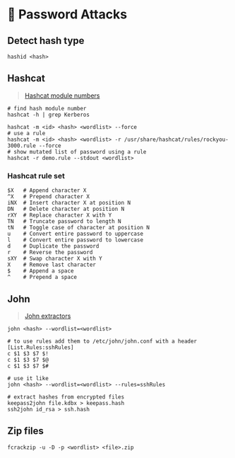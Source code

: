 # 📃 Password Attacks

## Detect hash type

```shell
hashid <hash>
```

## Hashcat

> [Hashcat module numbers](https://hashcat.net/wiki/doku.php?id=example_hashes)

```shell
# find hash module number
hashcat -h | grep Kerberos

hashcat -m <id> <hash> <wordlist> --force
# use a rule
hashcat -m <id> <hash> <wordlist> -r /usr/share/hashcat/rules/rockyou-3000.rule --force
# show mutated list of password using a rule
hashcat -r demo.rule --stdout <wordlist>
```

### Hashcat rule set

```shell
$X   # Append character X
^X   # Prepend character X
iNX  # Insert character X at position N
DN   # Delete character at position N
rXY  # Replace character X with Y
TN   # Truncate password to length N
tN   # Toggle case of character at position N
u    # Convert entire password to uppercase
l    # Convert entire password to lowercase
d    # Duplicate the password
r    # Reverse the password
sXY  # Swap character X with Y
X    # Remove last character
$    # Append a space
^    # Prepend a space
```

## John

> [John extractors](https://github.com/openwall/john/tree/bleeding-jumbo/run)

```shell
john <hash> --wordlist=<wordlist>

# to use rules add them to /etc/john/john.conf with a header
[List.Rules:sshRules]
c $1 $3 $7 $!
c $1 $3 $7 $@
c $1 $3 $7 $#

# use it like
john <hash> --wordlist=<wordlist> --rules=sshRules

# extract hashes from encrypted files
keepass2john file.kdbx > keepass.hash
ssh2john id_rsa > ssh.hash
```

## Zip files

```shell
fcrackzip -u -D -p <wordlist> <file>.zip
```
